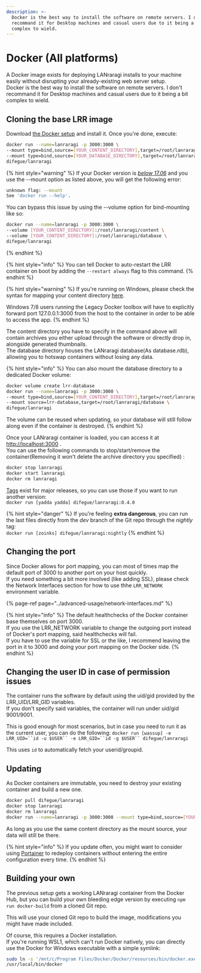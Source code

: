 ```yaml
---
description: >-
  Docker is the best way to install the software on remote servers. I don't
  recommand it for Desktop machines and casual users due to it being a bit
  complex to wield.
---
```


# Docker \(All platforms\)

A Docker image exists for deploying LANraragi installs to your machine easily without disrupting your already-existing web server setup.  
Docker is the best way to install the software on remote servers. I don't recommand it for Desktop machines and casual users due to it being a bit complex to wield.

## Cloning the base LRR image

Download [the Docker setup](https://www.docker.com/products/docker) and install it. Once you're done, execute:

```bash
docker run --name=lanraragi -p 3000:3000 \
--mount type=bind,source=[YOUR_CONTENT_DIRECTORY],target=/root/lanraragi/content \
--mount type=bind,source=[YOUR_DATABASE_DIRECTORY],target=/root/lanraragi/database \
difegue/lanraragi
```

{% hint style="warning" %}
If your Docker version is [_below 17.06_](https://docs.docker.com/storage/bind-mounts/) and you use the --mount option as listed above, you will get the following error:

```bash
unknown flag: --mount 
See 'docker run --help'.
```

You can bypass this issue by using the --volume option for bind-mounting like so:

```bash
docker run --name=lanraragi -p 3000:3000 \
--volume [YOUR_CONTENT_DIRECTORY]:/root/lanraragi/content \
--volume [YOUR_CONTENT_DIRECTORY]:/root/lanraragi/database \
difegue/lanraragi
```
{% endhint %}

{% hint style="info" %}
You can tell Docker to auto-restart the LRR container on boot by adding the `--restart always` flag to this command.
{% endhint %}

{% hint style="warning" %}
If you're running on Windows, please check the syntax for mapping your content directory [here](https://docs.docker.com/docker-for-windows/#shared-drives).

Windows 7/8 users running the Legacy Docker toolbox will have to explicitly forward port 127.0.0.1:3000 from the host to the container in order to be able to access the app.
{% endhint %}

The content directory you have to specify in the command above will contain archives you either upload through the software or directly drop in, alongside generated thumbnails.  
The database directory houses the LANraragi database\(As database.rdb\), allowing you to hotswap containers without losing any data.

{% hint style="info" %}
You can also mount the database directory to a dedicated Docker volume:

```bash
docker volume create lrr-database
docker run --name=lanraragi -p 3000:3000 \
--mount type=bind,source=[YOUR_CONTENT_DIRECTORY],target=/root/lanraragi/content \
--mount source=lrr-database,target=/root/lanraragi/database \
difegue/lanraragi
```

The volume can be reused when updating, so your database will still follow along even if the container is destroyed.
{% endhint %}

Once your LANraragi container is loaded, you can access it at [http://localhost:3000](http://localhost:3000) .  
You can use the following commands to stop/start/remove the container\(Removing it won't delete the archive directory you specified\) :

```bash
docker stop lanraragi
docker start lanraragi
docker rm lanraragi
```

[Tags](https://hub.docker.com/r/difegue/lanraragi/tags/) exist for major releases, so you can use those if you want to run another version:  
`docker run [yadda yadda] difegue/lanraragi:0.4.0`

{% hint style="danger" %}
If you're feeling **extra dangerous**, you can run the last files directly from the _dev_ branch of the Git repo through the _nightly_ tag:  
`docker run [zoinks] difegue/lanraragi:nightly`
{% endhint %}

## Changing the port

Since Docker allows for port mapping, you can most of times map the default port of 3000 to another port on your host quickly.  
If you need something a bit more involved \(like adding SSL\), please check the Network Interfaces section for how to use thhe `LRR_NETWORK` environment variable.

{% page-ref page="../advanced-usage/network-interfaces.md" %}

{% hint style="info" %}
The default healthchecks of the Docker container base themselves on port 3000.  
If you use the LRR\_NETWORK variable to change the outgoing port instead of Docker's port mapping, said healthchecks will fail.  
If you have to use the variable for SSL or the like, I recommend leaving the port in it to 3000 and doing your port mapping on the Docker side.
{% endhint %}

## Changing the user ID in case of permission issues

The container runs the software by default using the uid/gid provided by the LRR\_UID/LRR\_GID variables.  
If you don't specify said variables, the container will run under uid/gid 9001/9001.

This is good enough for most scenarios, but in case you need to run it as the current user, you can do the following: ```docker run [wassup] -e LRR_UID=``id -u $USER`` -e LRR_GID=``id -g $USER`` difegue/lanraragi```

This uses `id` to automatically fetch your userid/groupid.

## Updating

As Docker containers are immutable, you need to destroy your existing container and build a new one.

```bash
docker pull difegue/lanraragi
docker stop lanraragi
docker rm lanraragi
docker run --name=lanraragi -p 3000:3000 --mount type=bind,source=[YOUR_CONTENT_DIRECTORY],target=/root/lanraragi/content difegue/lanraragi
```

As long as you use the same content directory as the mount source, your data will still be there.

{% hint style="info" %}
If you update often, you might want to consider using [Portainer](https://portainer.io/) to redeploy containers without entering the entire configuration every time.
{% endhint %}

## Building your own

The previous setup gets a working LANraragi container from the Docker Hub, but you can build your own bleeding edge version by executing `npm run docker-build` from a cloned Git repo.

This will use your cloned Git repo to build the image, modifications you might have made included.

Of course, this requires a Docker installation.  
If you're running WSL1, which can't run Docker natively, you can directly use the Docker for Windows executable with a simple symlink:

```bash
sudo ln -s '/mnt/c/Program Files/Docker/Docker/resources/bin/docker.exe' \
/usr/local/bin/docker
```

